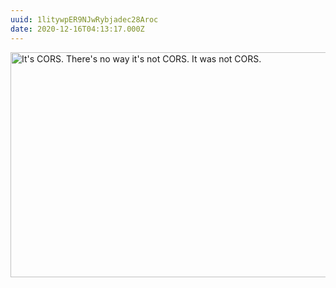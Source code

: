 ```yaml
---
uuid: 1litywpER9NJwRybjadec28Aroc
date: 2020-12-16T04:13:17.000Z
---
```


<img src="/assets/notes/cors.jpg" srcset="/assets/notes/cors.jpg 600w, /assets/notes/cors@2x.jpg 1200w" alt="It's CORS. There's no way it's not CORS. It was not CORS." width="600" height="360" loading="lazy">

